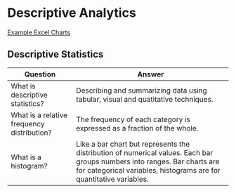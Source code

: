 Descriptive Analytics
=====================

<!---

<question>What is the best colour pallette to use for colour blind observers?</question>
<answer>blue-orange. Avoid Red.</answer>

--->

[Example Excel Charts](https://1drv.ms/x/s!AtT4pZflwIijhzpE5ERjCCHrrlIu)

Descriptive Statistics
------

<!---

<question>What is descriptive statistics?</question>
<answer>Describing and summarizing data using tabular, visual and quatitative techniques.</answer>
<question>What is a relative frequency distribution?</question>
<answer>The frequency of each category is expressed as a fraction of the whole.</answer>
<question>What is a histogram?</question>
<answer>Like a bar chart but represents the distribution of numerical values. Each bar groups numbers into ranges. Bar charts are for categorical variables, histograms are for quantitative variables.</answer>

--->

| Question | Answer |
| -------- | ------ |
| What is descriptive statistics? | Describing and summarizing data using tabular, visual and quatitative techniques. |
| What is a relative frequency distribution? | The frequency of each category is expressed as a fraction of the whole. |
| What is a histogram? | Like a bar chart but represents the distribution of numerical values. Each bar groups numbers into ranges. Bar charts are for categorical variables, histograms are for quantitative variables. |
